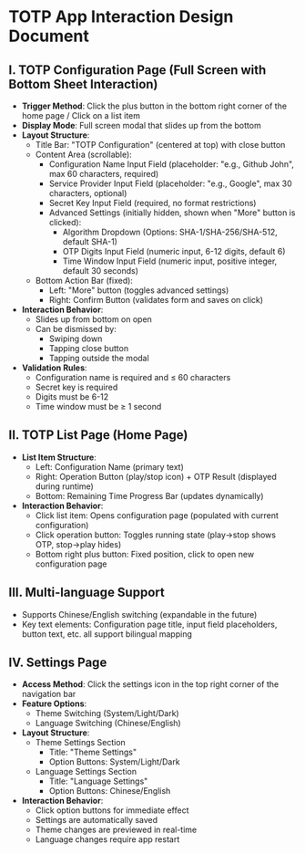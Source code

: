 # TOTP App Interaction Design Document

## I. TOTP Configuration Page (Full Screen with Bottom Sheet Interaction)
- **Trigger Method**: Click the plus button in the bottom right corner of the home page / Click on a list item
- **Display Mode**: Full screen modal that slides up from the bottom
- **Layout Structure**:
  - Title Bar: "TOTP Configuration" (centered at top) with close button
  - Content Area (scrollable):
    - Configuration Name Input Field (placeholder: "e.g., Github John", max 60 characters, required)
    - Service Provider Input Field (placeholder: "e.g., Google", max 30 characters, optional)
    - Secret Key Input Field (required, no format restrictions)
    - Advanced Settings (initially hidden, shown when "More" button is clicked):
      - Algorithm Dropdown (Options: SHA-1/SHA-256/SHA-512, default SHA-1)
      - OTP Digits Input Field (numeric input, 6-12 digits, default 6)
      - Time Window Input Field (numeric input, positive integer, default 30 seconds)
  - Bottom Action Bar (fixed):
    - Left: "More" button (toggles advanced settings)
    - Right: Confirm Button (validates form and saves on click)
- **Interaction Behavior**:
  - Slides up from bottom on open
  - Can be dismissed by:
    - Swiping down
    - Tapping close button
    - Tapping outside the modal
- **Validation Rules**:
  - Configuration name is required and ≤ 60 characters
  - Secret key is required
  - Digits must be 6-12
  - Time window must be ≥ 1 second

## II. TOTP List Page (Home Page)
- **List Item Structure**:
  - Left: Configuration Name (primary text)
  - Right: Operation Button (play/stop icon) + OTP Result (displayed during runtime)
  - Bottom: Remaining Time Progress Bar (updates dynamically)
- **Interaction Behavior**:
  - Click list item: Opens configuration page (populated with current configuration)
  - Click operation button: Toggles running state (play→stop shows OTP, stop→play hides)
  - Bottom right plus button: Fixed position, click to open new configuration page

## III. Multi-language Support
- Supports Chinese/English switching (expandable in the future)
- Key text elements: Configuration page title, input field placeholders, button text, etc. all support bilingual mapping

## IV. Settings Page
- **Access Method**: Click the settings icon in the top right corner of the navigation bar
- **Feature Options**:
  - Theme Switching (System/Light/Dark)
  - Language Switching (Chinese/English)
- **Layout Structure**:
  - Theme Settings Section
    - Title: "Theme Settings"
    - Option Buttons: System/Light/Dark
  - Language Settings Section
    - Title: "Language Settings"
    - Option Buttons: Chinese/English
- **Interaction Behavior**:
  - Click option buttons for immediate effect
  - Settings are automatically saved
  - Theme changes are previewed in real-time
  - Language changes require app restart